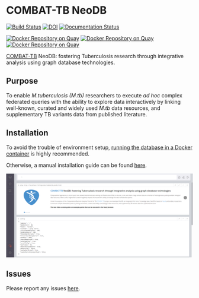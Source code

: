 # COMBAT-TB NeoDB

[![Build Status](https://travis-ci.org/COMBAT-TB/combat-tb-db.svg?branch=master)](https://travis-ci.org/COMBAT-TB/combat-tb-db) [![DOI](https://zenodo.org/badge/DOI/10.5281/zenodo.1219127.svg)](https://doi.org/10.5281/zenodo.1219127) [![Documentation Status](https://readthedocs.org/projects/combat-tb-db/badge/?version=latest)](https://combat-tb-db.readthedocs.io/en/latest/?badge=latest)

[![Docker Repository on Quay](https://quay.io/repository/combat-tb/combattb-db/status "Docker Repository on Quay")](https://quay.io/repository/combat-tb/combattb-db) [![Docker Repository on Quay](https://quay.io/repository/combat-tb/combattb-dc/status "Docker Repository on Quay")](https://quay.io/repository/combat-tb/combattb-dc) [![Docker Repository on Quay](https://quay.io/repository/combat-tb/combattb-es/status "Docker Repository on Quay")](https://quay.io/repository/combat-tb/combattb-es)

[COMBAT-TB](https://combattb.org/) NeoDB: fostering Tuberculosis research through integrative analysis using graph database technologies.

## Purpose

To enable _M.tuberculosis (M.tb)_ researchers to execute *ad hoc* complex federated queries with the
ability to explore data interactively by linking well-known, curated and widely used _M.tb_ data resources, and supplementary TB variants data from published literature.

## Installation

To avoid the trouble of environment setup,
[running the database in a Docker container](http://combattb.org/combat-tb-db/installation/#using-docker) is highly recommended.

Otherwise, a manual installation guide can be found [here](http://combattb.org/combat-tb-db/installation/#standalone).

![neodb-browser-guide](docs/images/neodbguide.png)

## Issues

Please report any issues [here](https://github.com/COMBAT-TB/combat-tb-db/issues).
